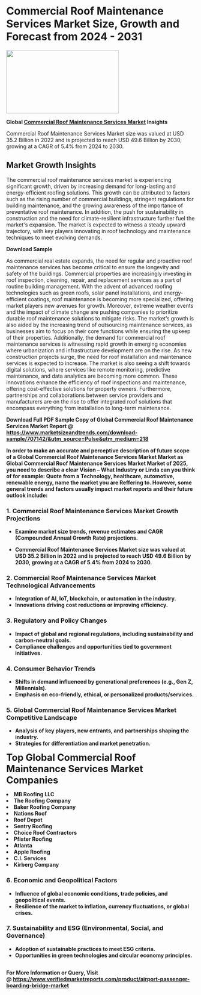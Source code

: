 <H1>Commercial Roof Maintenance Services Market Size, Growth and Forecast from 2024 - 2031</H1><img class="aligncenter size-medium wp-image-584254" src="https://thirdeyenews.in/wp-content/uploads/2024/09/Global-Market-Research-300x168.jpeg" alt="" width="300" height="168" /><p><strong>Global&nbsp;<a href="https://www.marketsizeandtrends.com/download-sample/707142/&amp;utm_source=Pulse&amp;utm_medium=218">Commercial Roof Maintenance Services Market</a> Insights</strong></p><p>Commercial Roof Maintenance Services Market size was valued at USD 35.2 Billion in 2022 and is projected to reach USD 49.6 Billion by 2030, growing at a CAGR of 5.4% from 2024 to 2030.</p><p><h2>Market Growth Insights</h2> <p>The commercial roof maintenance services market is experiencing significant growth, driven by increasing demand for long-lasting and energy-efficient roofing solutions. This growth can be attributed to factors such as the rising number of commercial buildings, stringent regulations for building maintenance, and the growing awareness of the importance of preventative roof maintenance. In addition, the push for sustainability in construction and the need for climate-resilient infrastructure further fuel the market's expansion. The market is expected to witness a steady upward trajectory, with key players innovating in roof technology and maintenance techniques to meet evolving demands.</p> <p><strong>Download Sample</strong></p> <p>As commercial real estate expands, the need for regular and proactive roof maintenance services has become critical to ensure the longevity and safety of the buildings. Commercial properties are increasingly investing in roof inspection, cleaning, repair, and replacement services as a part of routine building management. With the advent of advanced roofing technologies such as green roofs, solar panel installations, and energy-efficient coatings, roof maintenance is becoming more specialized, offering market players new avenues for growth. Moreover, extreme weather events and the impact of climate change are pushing companies to prioritize durable roof maintenance solutions to mitigate risks. The market’s growth is also aided by the increasing trend of outsourcing maintenance services, as businesses aim to focus on their core functions while ensuring the upkeep of their properties. Additionally, the demand for commercial roof maintenance services is witnessing rapid growth in emerging economies where urbanization and infrastructure development are on the rise. As new construction projects surge, the need for roof installation and maintenance services is expected to increase. The market is also seeing a shift towards digital solutions, where services like remote monitoring, predictive maintenance, and data analytics are becoming more common. These innovations enhance the efficiency of roof inspections and maintenance, offering cost-effective solutions for property owners. Furthermore, partnerships and collaborations between service providers and manufacturers are on the rise to offer integrated roof solutions that encompass everything from installation to long-term maintenance.</p> <p><strong></p><p><span class=""><strong>Download Full PDF Sample Copy of Global Commercial Roof Maintenance Services Market Report</strong> @ <a href="https://www.marketsizeandtrends.com/download-sample/707142/&amp;utm_source=Pulse&amp;utm_medium=218" target="_blank">https://www.marketsizeandtrends.com/download-sample/707142/&amp;utm_source=Pulse&amp;utm_medium=218</a></span></p><p>In order to make an accurate and perceptive description of future scope of a Global&nbsp;Commercial Roof Maintenance Services Market Market as Global&nbsp;Commercial Roof Maintenance Services Market Market of 2025, you need to describe a clear Vision &ndash; What Industry or Linda can you think of for example: Quote from a Technology, healthcare, automotive, renewable energy, name the market you are Reffering to. However, some general trends and factors usually impact market reports and their future outlook include:</p><h3>1.&nbsp;<strong>Commercial Roof Maintenance Services Market Growth Projections</strong></h3><ul><li>Examine market size trends, revenue estimates and CAGR (Compounded Annual Growth Rate) projections.</li><li><p>Commercial Roof Maintenance Services Market size was valued at USD 35.2 Billion in 2022 and is projected to reach USD 49.6 Billion by 2030, growing at a CAGR of 5.4% from 2024 to 2030.</p></li></ul><h3>2.&nbsp;<strong>Commercial Roof Maintenance Services Market Technological Advancements</strong></h3><ul><li>Integration of AI, IoT, blockchain, or automation in the industry.</li><li>Innovations driving cost reductions or improving efficiency.</li></ul><h3>3.&nbsp;<strong>Regulatory and Policy Changes</strong></h3><ul><li>Impact of global and regional regulations, including sustainability and carbon-neutral goals.</li><li>Compliance challenges and opportunities tied to government initiatives.</li></ul><h3>4.&nbsp;<strong>Consumer Behavior Trends</strong></h3><ul><li>Shifts in demand influenced by generational preferences (e.g., Gen Z, Millennials).</li><li>Emphasis on eco-friendly, ethical, or personalized products/services.</li></ul><h3>5.&nbsp;<strong>Global Commercial Roof Maintenance Services Market Competitive Landscape</strong></h3><ul><li>Analysis of key players, new entrants, and partnerships shaping the industry.</li><li>Strategies for differentiation and market penetration.</li></ul><p data-pm-slice="1 1 []"><span style="color: inherit; font-family: inherit; font-size: 25px;">Top Global Commercial Roof Maintenance Services Market Companies</span></p><div class="" data-test-id=""><p><li>MB Roofing LLC</li><li> The Roofing Company</li><li> Baker Roofing Company</li><li> Nations Roof</li><li> Roof Depot</li><li> Sentry Roofing</li><li> Choice Roof Contractors</li><li> Pfister Roofing</li><li> Atlanta</li><li> Apple Roofing</li><li> C.I. Services</li><li> Kirberg Company</li></p></div><h3>6.&nbsp;<strong>Economic and Geopolitical Factors</strong></h3><ul><li>Influence of global economic conditions, trade policies, and geopolitical events.</li><li>Resilience of the market to inflation, currency fluctuations, or global crises.</li></ul><h3>7.&nbsp;<strong>Sustainability and ESG (Environmental, Social, and Governance)</strong></h3><ul><li>Adoption of sustainable practices to meet ESG criteria.</li><li>Opportunities in green technologies and circular economy principles.</li></ul><h2><strong style="font-size: 14px;">For More Information or Query, Visit @&nbsp;</strong><a style="background-color: #ffffff; font-size: 14px;" href="https://www.marketsizeandtrends.com/report/commercial-roof-maintenance-services-market/" target="_blank">https://www.verifiedmarketreports.com/product/airport-passenger-boarding-bridge-market</a></h2>
